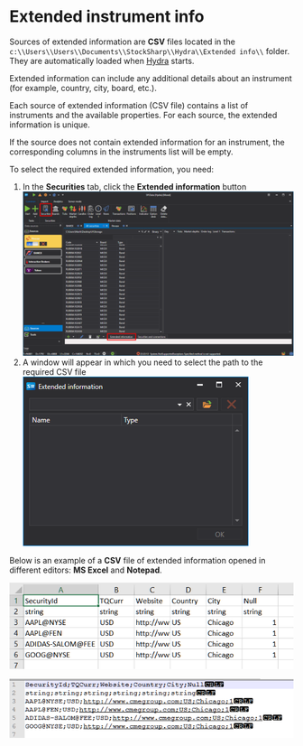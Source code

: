 # Extended instrument info

Sources of extended information are **CSV** files located in the `c:\\Users\\Users\\Documents\\StockSharp\\Hydra\\Extended info\\` folder. They are automatically loaded when [Hydra](../../hydra.md) starts.

Extended information can include any additional details about an instrument (for example, country, city, board, etc.).

Each source of extended information (CSV file) contains a list of instruments and the available properties. For each source, the extended information is unique.

If the source does not contain extended information for an instrument, the corresponding columns in the instruments list will be empty.

To select the required extended information, you need:

1. In the **Securities** tab, click the **Extended information** button![hydra Extension Info securities](../../../images/hydra_extensioninfo_securities.png)
2. A window will appear in which you need to select the path to the required CSV file![hydra Extension Info window](../../../images/hydra_extensioninfo_window.png)

Below is an example of a **CSV** file of extended information opened in different editors: **MS Excel** and **Notepad**.

![hydra ExtensionInfo csv excel](../../../images/hydra_extensioninfo_csv_excel.png)

![hydra ExtensionInfo csv notepad](../../../images/hydra_extensioninfo_csv_notepad.png)
